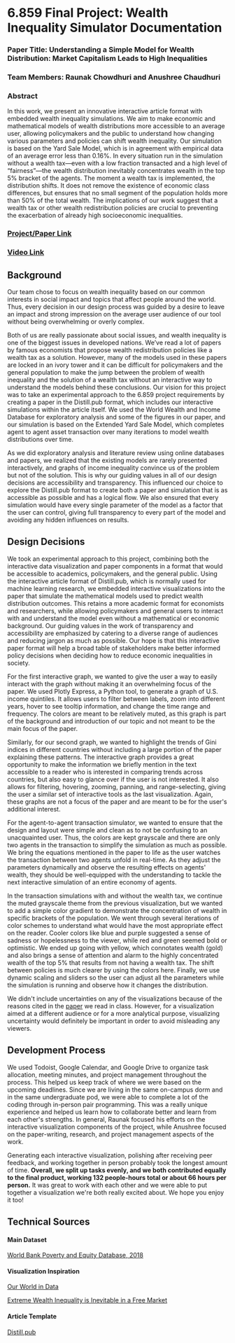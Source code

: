 # 6.859 Final Project: Wealth Inequality Simulator Documentation
### Paper Title: Understanding a Simple Model for Wealth Distribution: Market Capitalism Leads to High Inequalities
### Team Members: Raunak Chowdhuri and Anushree Chaudhuri
### Abstract

In this work, we present an innovative interactive article format with embedded wealth inequality simulations. We aim to make economic and mathematical models of wealth distributions more accessible to an average user, allowing policymakers and the public to understand how changing various parameters and policies can shift wealth inequality. Our simulation is based on the Yard Sale Model, which is in agreement with empirical data of an average error less than 0.16%. In every situation run in the simulation without a wealth tax—even with a low fraction transacted and a high level of “fairness”—the wealth distribution inevitably concentrates wealth in the top 5% bracket of the agents. The moment a wealth tax is implemented, the distribution shifts. It does not remove the existence of economic class differences, but ensures that no small segment of the population holds more than 50% of the total wealth. The implications of our work suggest that a wealth tax or other wealth redistribution policies are crucial to preventing the exacerbation of already high socioeconomic inequalities. 

### [Project/Paper Link](https://6859-sp21.github.io/final-project-wealth-inequality/)

### [Video Link](https://www.loom.com/share/43994bb0ce714d3e82579d229fa6a919)

## Background 

Our team chose to focus on wealth inequality based on our common interests in social impact and topics that affect people around the world. Thus, every decision in our design process was guided by a desire to leave an impact and strong impression on the average user audience of our tool without being overwhelming or overly complex. 

Both of us are really passionate about social issues, and wealth inequality is one of the biggest issues in developed nations. We’ve read a lot of papers by famous economists that propose wealth redistribution policies like a wealth tax as a solution. However, many of the models used in these papers are locked in an ivory tower and it can be difficult for policymakers and the general population to make the jump between the problem of wealth inequality and the solution of a wealth tax without an interactive way to understand the models behind these conclusions. Our vision for this project was to take an experimental approach to the 6.859 project requirements by creating a paper in the Distill.pub format, which includes our interactive simulations within the article itself. We used the World Wealth and Income Database for exploratory analysis and some of the figures in our paper, and our simulation is based on the Extended Yard Sale Model, which completes agent to agent asset transaction over many iterations to model wealth distributions over time. 

As we did exploratory analysis and literature review using online databases and papers, we realized that the existing models are rarely presented interactively, and graphs of income inequality convince us of the problem but not of the solution. This is why our guiding values in all of our design decisions are accessibility and transparency. This influenced our choice to explore the Distill.pub format to create both a paper and simulation that is as accessible as possible and has a logical flow. We also ensured that every simulation would have every single parameter of the model as a factor that the user can control, giving full transparency to every part of the model and avoiding any hidden influences on results.

## Design Decisions

We took an experimental approach to this project, combining both the interactive data visualization and paper components in a format that would be accessible to academics, policymakers, and the general public. Using the interactive article format of Distill.pub, which is normally used for machine learning research, we embedded interactive visualizations into the paper that simulate the mathematical models used to predict wealth distribution outcomes. This retains a more academic format for economists and researchers, while allowing policymakers and general users to interact with and understand the model even without a mathematical or economic background. Our guiding values in the work of transparency and accessibility are emphasized by catering to a diverse range of audiences and reducing jargon as much as possible. Our hope is that this interactive paper format will help a broad table of stakeholders make better informed policy decisions when deciding how to reduce economic inequalities in society.

For the first interactive graph, we wanted to give the user a way to easily interact with the graph without making it an overwhelming focus of the paper. We used Plotly Express, a Python tool, to generate a graph of U.S. income quintiles. It allows users to filter between labels, zoom into different years, hover to see tooltip information, and change the time range and frequency. The colors are meant to be relatively muted, as this graph is part of the background and introduction of our topic and not meant to be the main focus of the paper. 

Similarly, for our second graph, we wanted to highlight the trends of Gini indices in different countries without including a large portion of the paper explaining these patterns. The interactive graph provides a great opportunity to make the information we briefly mention in the text accessible to a reader who is interested in comparing trends across countries, but also easy to glance over if the user is not interested. It also allows for filtering, hovering, zooming, panning, and range-selecting, giving the user a similar set of interactive tools as the last visualization. Again, these graphs are not a focus of the paper and are meant to be for the user's additional interest. 

For the agent-to-agent transaction simulator, we wanted to ensure that the design and layout were simple and clean as to not be confusing to an unacquainted user. Thus, the colors are kept grayscale and there are only two agents in the transaction to simplify the simulation as much as possible. We bring the equations mentioned in the paper to life as the user watches the transaction between two agents unfold in real-time. As they adjust the parameters dynamically and observe the resulting effects on agents' wealth, they should be well-equipped with the understanding to tackle the next interactive simulation of an entire economy of agents.

In the transaction simulations with and without the wealth tax, we continue the muted grayscale theme from the previous visualization, but we wanted to add a simple color gradient to demonstrate the concentration of wealth in specific brackets of the population. We went through several iterations of color schemes to understand what would have the most appropriate effect on the reader. Cooler colors like blue and purple suggested a sense of sadness or hopelessness to the viewer, while red and green seemed bold or optimistic. We ended up going with yellow, which connotates wealth (gold) and also brings a sense of attention and alarm to the highly concentrated wealth of the top 5% that results from not having a wealth tax. The shift between policies is much clearer by using the colors here. Finally, we use dynamic scaling and sliders so the user can adjust all the parameters while the simulation is running and observe how it changes the distribution.  

We didn't include uncertainties on any of the visualizations because of the reasons cited in the [paper](https://ieeexplore.ieee.org/document/8805422) we read in class. However, for a visualization aimed at a different audience or for a more analytical purpose, visualizing uncertainty would definitely be important in order to avoid misleading any viewers. 

## Development Process

We used Todoist, Google Calendar, and Google Drive to organize task allocation, meeting minutes, and project management throughout the process. This helped us keep track of where we were based on the upcoming deadlines. Since we are living in the same on-campus dorm and in the same undergraduate pod, we were able to complete a lot of the coding through in-person pair programming. This was a really unique experience and helped us learn how to collaborate better and learn from each other's strengths. In general, Raunak focused his efforts on the interactive visualization components of the project, while Anushree focused on the paper-writing, research, and project management aspects of the work. 

Generating each interactive visualization, polishing after receiving peer feedback, and working together in person probably took the longest amount of time. **Overall, we split up tasks evenly, and we both contributed equally to the final product, working 132 people-hours total or about 66 hours per person.** It was great to work with each other and we were able to put together a visualization we're both really excited about. We hope you enjoy it too!

## Technical Sources

#### Main Dataset

[World Bank Poverty and Equity Database, 2018](https://datacatalog.worldbank.org/dataset/poverty-and-equity-database)

#### Visualization Inspiration

[Our World in Data](https://ourworldindata.org/income-inequality)

[Extreme Wealth Inequality is Inevitable in a Free Market](https://medium.com/swlh/extreme-wealth-inequality-is-inevitable-in-a-free-market-it-can-be-numerically-proved-but-there-e1b5eada0dca#:~:text=left%20this%20month.-,Extreme%20wealth%20inequality%20is%20inevitable%20in%20a%20free%20market%3A%20numbers,but%20we%20can%20fix%20it&text=The%20%E2%80%9Cmeritocracy%E2%80%9D%20dogma%20states%20instead,he%2Fshe%20has%20worked%20for.)

#### Article Template

[Distill.pub](https://distill.pub/guide/)

